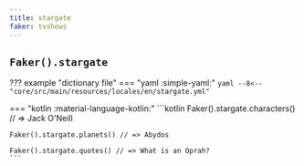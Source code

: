 ```yaml
---
title: stargate
faker: tvshows
---
```


## `Faker().stargate`

??? example "dictionary file"
    === "yaml :simple-yaml:"
        ```yaml
        --8<-- "core/src/main/resources/locales/en/stargate.yml"
        ```

=== "kotlin :material-language-kotlin:"
    ```kotlin
    Faker().stargate.characters() // => Jack O'Neill

    Faker().stargate.planets() // => Abydos

    Faker().stargate.quotes() // => What is an Oprah?
    ```
